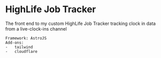 # HighLife Job Tracker
The front end to my custom HighLife Job Tracker tracking clock in data from a live-clock-ins channel

```
Framework: AstroJS  
Add-ons:
-   tailwind
-   cloudflare
```
